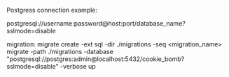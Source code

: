 Postgress connection example:

postgresql://username:password@host:port/database_name?sslmode=disable

migration:
migrate create -ext sql -dir ./migrations -seq <migration_name>
migrate -path ./migrations -database "postgresql://postgres:admin@localhost:5432/cookie_bomb?sslmode=disable" -verbose up
